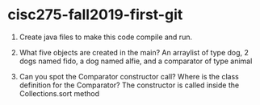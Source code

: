 # cisc275-fall2019-first-git
1. Create java files to make this code compile and run.

2. What five objects are created in the main?
An arraylist of type dog, 2 dogs named fido, a dog named alfie, and a comparator of type animal
3. Can you spot the Comparator constructor call? Where is the class definition for the Comparator?
The constructor is called inside the Collections.sort method
